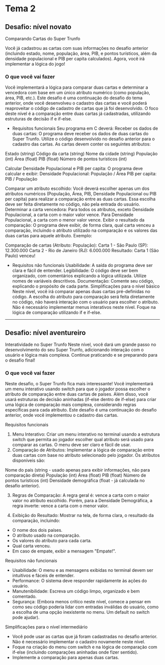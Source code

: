
# Tema 2
## Desafio: nível novato
Comparando Cartas do Super Trunfo

Você já cadastrou as cartas com suas informações no desafio anterior (incluindo estado, nome, população, área, PIB, e pontos turísticos, além da densidade populacional e PIB per capita calculados). Agora, você irá implementar a lógica do jogo!

### O que você vai fazer
Você implementará a lógica para comparar duas cartas e determinar a vencedora com base em um único atributo numérico (como população, área, PIB, etc.). Este desafio é uma continuação do desafio do tema anterior, onde você desenvolveu o cadastro das cartas e você poderá reaproveitar o código de cadastro de cartas que já foi desenvolvido. O foco deste nível é a comparação entre duas cartas já cadastradas, utilizando estruturas de decisão if e if-else.

- Requisitos funcionais
Seu programa em C deverá:
Receber os dados de duas cartas: O programa deve receber os dados de duas cartas do Super Trunfo. Utilize o código desenvolvido no desafio anterior para o cadastro das cartas. As cartas devem conter os seguintes atributos:

Estado (string)
Código da carta (string)
Nome da cidade (string)
População (int)
Área (float)
PIB (float)
Número de pontos turísticos (int)

Calcular Densidade Populacional e PIB per capita: O programa deve calcular e exibir:
Densidade Populacional: População / Área
PIB per capita: PIB / População

Comparar um atributo escolhido: Você deverá escolher apenas um dos atributos numéricos (População, Área, PIB, Densidade Populacional ou PIB per capita) para realizar a comparação entre as duas cartas. Essa escolha deve ser feita diretamente no código, não pela entrada do usuário.
Determinar a carta vencedora:
Para todos os atributos, exceto Densidade Populacional, a carta com o maior valor vence.
Para Densidade Populacional, a carta com o menor valor vence.
Exibir o resultado da comparação: O programa deve exibir, de forma clara, qual carta venceu a comparação, incluindo o atributo utilizado na comparação e os valores das duas cartas para aquele atributo. Exemplo:

Comparação de cartas (Atributo: População):
Carta 1 - São Paulo (SP): 12.300.000
Carta 2 - Rio de Janeiro (RJ): 6.000.000
Resultado: Carta 1 (São Paulo) venceu!

- Requisitos não funcionais
Usabilidade: A saída do programa deve ser clara e fácil de entender.
Legibilidade: O código deve ser bem organizado, com comentários explicando a lógica utilizada. Utilize nomes de variáveis descritivos.
Documentação: Comente seu código, explicando o propósito de cada parte.
Simplificações para o nível básico
Neste nível, você irá comparar apenas duas cartas pré-definidas no código.
A escolha do atributo para comparação será feita diretamente no código, não haverá interação com o usuário para escolher o atributo.
Não é necessário implementar menus interativos neste nível. Foque na lógica de comparação utilizando if e if-else.

---

## Desafio: nível aventureiro
Interatividade no Super Trunfo
Neste nível, você dará um grande passo no desenvolvimento do seu Super Trunfo, adicionando interação com o usuário e lógica mais complexa. Continue praticando e se preparando para o desafio final!

### O que você vai fazer
Neste desafio, o Super Trunfo fica mais interessante! Você implementará um menu interativo usando switch para que o jogador possa escolher o atributo de comparação entre duas cartas de países. Além disso, você usará estruturas de decisão aninhadas (if-else dentro de if-else) para criar uma lógica de comparação mais complexa, considerando regras específicas para cada atributo. Este desafio é uma continuação do desafio anterior, onde você implementou o cadastro das cartas.

Requisitos funcionais
1. Menu Interativo: Criar um menu interativo no terminal usando a estrutura switch que permita ao jogador escolher qual atributo será usado para comparar as cartas. O menu deve ser claro e fácil de usar.
2. Comparação de Atributos: Implementar a lógica de comparação entre duas cartas com base no atributo selecionado pelo jogador. Os atributos disponíveis são:

Nome do país (string - usado apenas para exibir informações, não para comparação direta)
População (int)
Área (float)
PIB (float)
Número de pontos turísticos (int)
Densidade demográfica (float - já calculada no desafio anterior).

3. Regras de Comparação: A regra geral é: vence a carta com o maior valor no atributo escolhido. Porém, para a Densidade Demográfica, a regra inverte: vence a carta com o menor valor.

4. Exibição do Resultado: Mostrar na tela, de forma clara, o resultado da comparação, incluindo:
- O nome dos dois países.
- O atributo usado na comparação.
- Os valores do atributo para cada carta.
- Qual carta venceu.
- Em caso de empate, exibir a mensagem "Empate!".

Requisitos não funcionais
- Usabilidade: O menu e as mensagens exibidas no terminal devem ser intuitivos e fáceis de entender.
- Performance: O sistema deve responder rapidamente às ações do usuário.
- Manutenibilidade: Escreva um código limpo, organizado e bem comentado.
- Segurança: (Embora menos crítico neste nível, comece a pensar em como seu código poderia lidar com entradas inválidas do usuário, como a escolha de uma opção inexistente no menu. Um default no switch pode ajudar).

Simplificações para o nível intermediário
- Você pode usar as cartas que já foram cadastradas no desafio anterior. Não é necessário implementar o cadastro novamente neste nível.
- Foque na criação do menu com switch e na lógica de comparação com if-else (incluindo comparações aninhadas onde fizer sentido).
- Implemente a comparação para apenas duas cartas.
